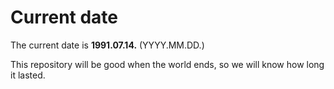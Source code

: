 # Current date

The current date is **1991.07.14.** (YYYY.MM.DD.)

This repository will be good when the world ends, so we will know how long it lasted.